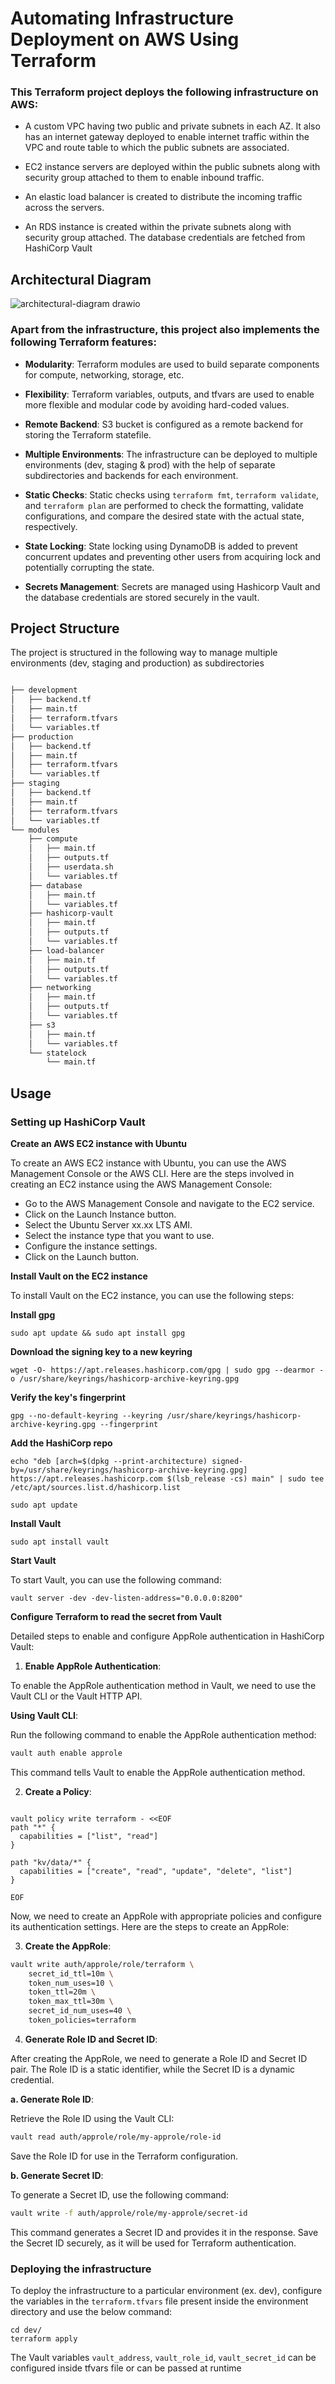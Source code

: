 # Automating Infrastructure Deployment on AWS Using Terraform

### This Terraform project deploys the following infrastructure on AWS:

* A custom VPC having two public and private subnets in each AZ. It also has an internet gateway deployed to enable internet traffic within the VPC and route table to which the public subnets are associated.
  
* EC2 instance servers are deployed within the public subnets along with security group attached to them to enable inbound traffic.

* An elastic load balancer is created to distribute the incoming traffic across the servers.

* An RDS instance is created within the private subnets along with security group attached. The database credentials are fetched from HashiCorp Vault

## Architectural Diagram
![architectural-diagram drawio](https://github.com/devops-maestro17/envHorizon/assets/148553140/eaa69106-6ec2-4c03-805d-d9cf3c44e986)


### Apart from the infrastructure, this project also implements the following Terraform features:

* **Modularity**: Terraform modules are used to build separate components for compute, networking, storage, etc.

* **Flexibility**: Terraform variables, outputs, and tfvars are used to enable more flexible and modular code by avoiding hard-coded values.

* **Remote Backend**: S3 bucket is configured as a remote backend for storing the Terraform statefile.

* **Multiple Environments**: The infrastructure can be deployed to multiple environments (dev, staging & prod) with the help of separate subdirectories and backends for each environment.

* **Static Checks**: Static checks using `terraform fmt`, `terraform validate`, and `terraform plan` are performed to check the formatting, validate configurations, and compare the desired state with the actual state, respectively.

* **State Locking**: State locking using DynamoDB is added to prevent concurrent updates and preventing other users from acquiring lock and potentially corrupting the state.

* **Secrets Management**: Secrets are managed using Hashicorp Vault and the database credentials are stored securely in the vault.

## Project Structure

The project is structured in the following way to manage multiple environments (dev, staging and production) as subdirectories
```bash

├── development
│   ├── backend.tf
│   ├── main.tf
│   ├── terraform.tfvars
│   └── variables.tf
├── production
│   ├── backend.tf
│   ├── main.tf
│   ├── terraform.tfvars
│   └── variables.tf
├── staging
│   ├── backend.tf
│   ├── main.tf
│   ├── terraform.tfvars
│   └── variables.tf
└── modules
    ├── compute
    │   ├── main.tf
    │   ├── outputs.tf
    │   ├── userdata.sh
    │   └── variables.tf
    ├── database
    │   ├── main.tf
    │   └── variables.tf
    ├── hashicorp-vault
    │   ├── main.tf
    │   ├── outputs.tf
    │   └── variables.tf
    ├── load-balancer
    │   ├── main.tf
    │   ├── outputs.tf
    │   └── variables.tf
    ├── networking
    │   ├── main.tf
    │   ├── outputs.tf
    │   └── variables.tf
    ├── s3
    │   ├── main.tf
    │   └── variables.tf
    └── statelock
        └── main.tf
```

## Usage

### Setting up HashiCorp Vault

**Create an AWS EC2 instance with Ubuntu**

To create an AWS EC2 instance with Ubuntu, you can use the AWS Management Console or the AWS CLI. Here are the steps involved in creating an EC2 instance using the AWS Management Console:

- Go to the AWS Management Console and navigate to the EC2 service.
- Click on the Launch Instance button.
- Select the Ubuntu Server xx.xx LTS AMI.
- Select the instance type that you want to use.
- Configure the instance settings.
- Click on the Launch button.

**Install Vault on the EC2 instance**

To install Vault on the EC2 instance, you can use the following steps:

**Install gpg**

```
sudo apt update && sudo apt install gpg
```

**Download the signing key to a new keyring**

```
wget -O- https://apt.releases.hashicorp.com/gpg | sudo gpg --dearmor -o /usr/share/keyrings/hashicorp-archive-keyring.gpg
```

**Verify the key's fingerprint**

```
gpg --no-default-keyring --keyring /usr/share/keyrings/hashicorp-archive-keyring.gpg --fingerprint
```

**Add the HashiCorp repo**

```
echo "deb [arch=$(dpkg --print-architecture) signed-by=/usr/share/keyrings/hashicorp-archive-keyring.gpg] https://apt.releases.hashicorp.com $(lsb_release -cs) main" | sudo tee /etc/apt/sources.list.d/hashicorp.list
```

```
sudo apt update
```

**Install Vault**

```
sudo apt install vault
```

**Start Vault**

To start Vault, you can use the following command:

```
vault server -dev -dev-listen-address="0.0.0.0:8200"
```

**Configure Terraform to read the secret from Vault**

Detailed steps to enable and configure AppRole authentication in HashiCorp Vault:

1. **Enable AppRole Authentication**:

To enable the AppRole authentication method in Vault, we need to use the Vault CLI or the Vault HTTP API.

**Using Vault CLI**:

Run the following command to enable the AppRole authentication method:

```bash
vault auth enable approle
```

This command tells Vault to enable the AppRole authentication method.

2. **Create a Policy**:

```

vault policy write terraform - <<EOF
path "*" {
  capabilities = ["list", "read"]
}

path "kv/data/*" {
  capabilities = ["create", "read", "update", "delete", "list"]
}

EOF
```

Now, we need to create an AppRole with appropriate policies and configure its authentication settings. Here are the steps to create an AppRole:

3. **Create the AppRole**:

```bash
vault write auth/approle/role/terraform \
    secret_id_ttl=10m \
    token_num_uses=10 \
    token_ttl=20m \
    token_max_ttl=30m \
    secret_id_num_uses=40 \
    token_policies=terraform
```

4. **Generate Role ID and Secret ID**:

After creating the AppRole, we need to generate a Role ID and Secret ID pair. The Role ID is a static identifier, while the Secret ID is a dynamic credential.

**a. Generate Role ID**:

Retrieve the Role ID using the Vault CLI:

```bash
vault read auth/approle/role/my-approle/role-id
```

Save the Role ID for use in the Terraform configuration.

**b. Generate Secret ID**:

To generate a Secret ID, use the following command:

```bash
vault write -f auth/approle/role/my-approle/secret-id
   ```

This command generates a Secret ID and provides it in the response. Save the Secret ID securely, as it will be used for Terraform authentication.


### Deploying the infrastructure

To deploy the infrastructure to a particular environment (ex. dev), configure the variables in the `terraform.tfvars` file present inside the environment directory and use the below command:

```
cd dev/
terraform apply
```

The Vault variables `vault_address`, `vault_role_id`, `vault_secret_id` can be configured inside tfvars file or can be passed at runtime
